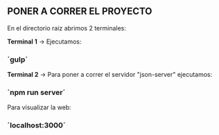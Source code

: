 ## PONER A CORRER EL PROYECTO

En el directorio raiz abrimos 2 terminales:

**Terminal 1** -> 
Ejecutamos:
### ´gulp´
**Terminal 2** -> 
Para poner a correr el servidor "json-server" ejecutamos:
### ´npm run server´
Para visualizar la web:
### ´localhost:3000´